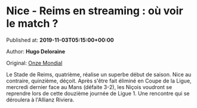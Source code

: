 
# Nice - Reims en streaming : où voir le match ?

Published at: **2019-11-03T05:15:00+00:00**

Author: **Hugo Deloraine**

Original: [Onze Mondial](http://www.onzemondial.com/ligue-1/2019-2020/nice-reims-en-streaming-ou-voir-le-match-201337)

Le Stade de Reims, quatrième, réalise un superbe début de saison. Nice au contraire, quinzième, déçoit. Après s'être fait éliminé en Coupe de la Ligue, mercredi dernier face au Mans (défaite 3-2), les Niçois voudront se reprendre lors de cette douzième journée de Ligue 1. Une rencontre qui se déroulera à l'Allianz Riviera. 
